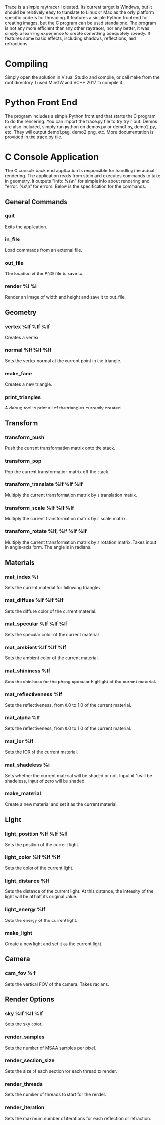 
Trace is a simple raytracer I created. Its current target is Windows, but it should be relatively easy to translate to Linux or Mac as the only platform specific code is for threading. It features a simple Python front end for creating images, but the C program can be used standalone. The program is not any more efficient than any other raytracer, nor any better, it was simply a learning experience to create something adequately speedy. It features some basic effects, including shadows, reflections, and refractions.

# Compiling
Simply open the solution in Visual Studio and compile, or call make from the root directory. I used MinGW and VC++ 2017 to compile it.

# Python Front End
The program includes a simple Python front end that starts the C program to do the rendering. You can import the trace.py file to try try it out. Demos are also included, simply run python on demos.py or demo1.py, demo2.py, etc. They will output demo1.png, demo2.png, etc. More documentation is provided in the trace.py file.

# C Console Application
The C console back end application is responsible for handling the actual rendering. The application reads from stdin and executes commands to take in geometry. It outputs "info: %s\n" for simple info about rendering and "error: %s\n" for errors. Below is the specification for the commands.

## General Commands
### quit
Exits the application.
### in_file
Load commands from an external file.
### out_file
The location of the PNG file to save to.
### render %i %i
Render an image of width and height and save it to out_file.

## Geometry
### vertex %lf %lf %lf
Creates a vertex.
### normal %lf %lf %lf
Sets the vertex normal at the current point in the triangle.
### make_face
Creates a new triangle.
### print_triangles
A debug tool to print all of the triangles currently created.

## Transform
### transform_push
Push the current transformation matrix onto the stack.
### transform_pop
Pop the current transformation matrix off the stack.
### transform_translate %lf %lf %lf
Multiply the current transformation matrix by a translation matrix.
### transform_scale %lf %lf %lf
Multiply the current transformation matrix by a scale matrix.
### transform_rotate %lf, %lf %lf %lf
Multiply the current transformation matrix by a rotation matrix. Takes input in angle-axis form. The angle is in radians.


## Materials
### mat_index %i
Sets the current material for following triangles.
### mat_diffuse %lf %lf %lf
Sets the diffuse color of the current material.
### mat_specular %lf %lf %lf
Sets the specular color of the current material.
### mat_ambient %lf %lf %lf
Sets the ambient color of the current material.
### mat_shininess %lf
Sets the shininess for the phong specular highlight of the current material.
### mat_reflectiveness %lf
Sets the reflectiveness, from 0.0 to 1.0 of the current material.
### mat_alpha %lf
Sets the reflectiveness, from 0.0 to 1.0 of the current material.
### mat_ior %lf
Sets the IOR of the current material.
### mat_shadeless %i
Sets whether the current material will be shaded or not. Input of 1 will be shadeless, input of zero will be shaded.
### make_material
Create a new material and set it as the current material.

## Light
### light_position %lf %lf %lf
Sets the position of the current light.
### light_color %lf %lf %lf
Sets the color of the current light.
### light_distance %lf
Sets the distance of the current light. At this distance, the intensity of the light will be at half its original value.
### light_energy %lf
Sets the energy of the current light.
### make_light
Create a new light and set it as the current light.

## Camera
### cam_fov %lf
Sets the vertical FOV of the camera. Takes radians.

## Render Options
### sky %lf %lf %lf
Sets the sky color.
### render_samples
Sets the number of MSAA samples per pixel.
### render_section_size
Sets the size of each section for each thread to render.
### render_threads
Sets the number of threads to start for the render.
### render_iteration
Sets the maximum number of iterations for each reflection or refraction.
